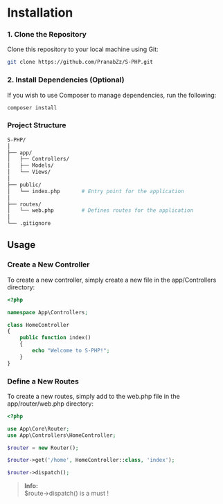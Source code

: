 # Installation

### 1. Clone the Repository

Clone this repository to your local machine using Git:

```bash
git clone https://github.com/PranabZz/S-PHP.git
```

### 2. Install Dependencies (Optional)

If you wish to use Composer to manage dependencies, run the following:

```bash
composer install
```
### Project Structure

```bash
S-PHP/
│
├── app/
│   ├── Controllers/
│   ├── Models/
│   └── Views/
│
├── public/
│   └── index.php       # Entry point for the application
│
├── routes/
│   └── web.php         # Defines routes for the application
│
└── .gitignore
```

## Usage

### Create a New Controller

To create a new controller, simply create a new file in the app/Controllers directory:

```php
<?php

namespace App\Controllers;

class HomeController
{
    public function index()
    {
        echo "Welcome to S-PHP!";
    }
}

```

### Define a New Routes

To create a new routes, simply add to the web.php file in the app/router/web.php directory:

```php
<?php

use App\Core\Router;
use App\Controllers\HomeController;

$router = new Router();

$router->get('/home', HomeController::class, 'index');

$router->dispatch();  
```

> **Info:**  
> $route->dispatch() is a must !